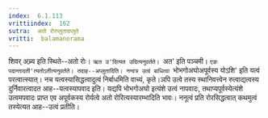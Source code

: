 ```yaml
---
index:  6.1.113
vrittiindex:  162
sutra:  अतो रोरप्लुतादप्लुते
vritti:  balamanorama 
---
```


शिवर् अच्र्य इति स्थिते--अतो रोः। `ऋत उ'दित्यत उदित्यनुवर्तते। `अत' इति पञ्चमी। `एङः पदान्तादती'त्यतोऽतीत्यनुवर्तते। तदाह--अप्लुतादिति। नन्वत्र उत्वं बाधित्वा `भोभगोअघोअपूर्वस्य योऽशि' इति यत्वं परत्वात्स्यात्। नच यत्वस्यासिद्धत्वादुत्वं निर्बाधमिति वाच्यं, कृते।ञपि उत्वे तस्य स्थानिवत्त्वेन रुत्वाद्यत्वस्य दुर्निवारत्वादत आह--यत्वस्यापवाद इति। यद्यपि भोभगोअघो इत्यंशे उत्वं नापवादः, तथाप्यपूर्वस्येत्यंशे उत्वमपवादः प्राप्त एव अपूर्वकस्य रोर्यत्वे अतो रोरित्यस्यारम्भादिति भावः। ननूत्वं प्रति रोरसिद्धत्वात् कथमुत्वं तस्येत्यत आह--उत्वं प्रतीति। 

